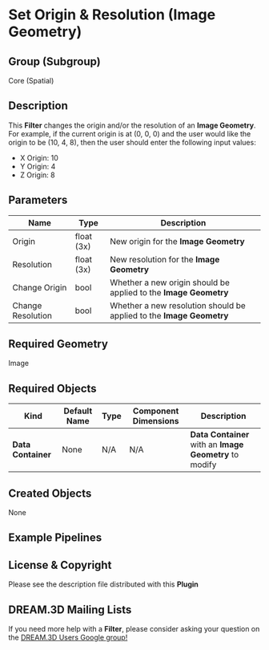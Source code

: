 # Set Origin & Resolution (Image Geometry)  


## Group (Subgroup) ##

Core (Spatial)

## Description ##

This **Filter** changes the origin and/or the resolution of an **Image Geometry**. For example, if the current origin is at (0, 0, 0) and the user would like the origin to be (10, 4, 8), then the user should enter the following input values:

+ X Origin: 10
+ Y Origin: 4
+ Z Origin: 8

## Parameters ##

| Name    | Type      |  Description |
|---------|-----------|--------|
| Origin | float (3x) | New origin for the **Image Geometry** |
| Resolution | float (3x) | New resolution for the **Image Geometry** |
| Change Origin | bool | Whether a new origin should be applied to the **Image Geometry** |
| Change Resolution | bool | Whether a new resolution should be applied to the **Image Geometry** |

## Required Geometry ##

Image

## Required Objects ##

| Kind | Default Name | Type | Component Dimensions | Description |
|------|--------------|------|----------------------|-------------|
| **Data Container** | None | N/A | N/A | **Data Container** with an **Image Geometry** to modify |

## Created Objects ##

None

## Example Pipelines ##



## License & Copyright ##

Please see the description file distributed with this **Plugin**

## DREAM.3D Mailing Lists ##

If you need more help with a **Filter**, please consider asking your question on the [DREAM.3D Users Google group!](https://groups.google.com/forum/?hl=en#!forum/dream3d-users)



